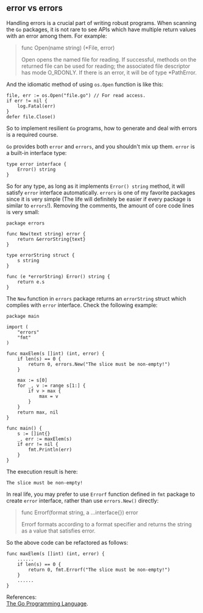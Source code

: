 error vs errors
----
Handling errors is a crucial part of writing robust programs. When scanning the `Go` packages, it is not rare to see APIs which have multiple return values with an error among them. For example:   

>func Open(name string) (*File, error)  
>
>Open opens the named file for reading. If successful, methods on the returned file can be used for reading; the associated file descriptor has mode O_RDONLY. If there is an error, it will be of type *PathError.

And the idiomatic method of using `os.Open` function is like this:  

	file, err := os.Open("file.go") // For read access.
	if err != nil {
		log.Fatal(err)
	} 
	defer file.Close()
So to implement resilient `Go` programs, how to generate and deal with errors is a required course.  

`Go` provides both `error` and `errors`, and you shouldn't mix up them. `error` is a built-in interface type:  

	type error interface {
        Error() string
	}
So for any type, as long as it implements `Error() string` method, it will satisfy `error` interface automatically. `errors` is one of my favorite packages since it is very simple (The life will definitely be easier if every package is similar to `errors`!). Removing the comments, the amount of core code lines is very small:    

    package errors
    
    func New(text string) error {
    	return &errorString{text}
    }
    
    type errorString struct {
    	s string
    }
    
    func (e *errorString) Error() string {
    	return e.s
    }
The `New` function in `errors` package returns an `errorString` struct which complies with `error` interface. Check the following example:  

	package main
	
	import (
		"errors"
		"fmt"
	)
	
	func maxElem(s []int) (int, error) {
		if len(s) == 0 {
			return 0, errors.New("The slice must be non-empty!")
		}
	
		max := s[0]
		for _, v := range s[1:] {
			if v > max {
				max = v
			}
		}
		return max, nil
	}
	
	func main() {
		s := []int{}
		_, err := maxElem(s)
		if err != nil {
			fmt.Println(err)
		}
	} 

The execution result is here:  

	The slice must be non-empty!
In real life, you may prefer to use `Errorf` function defined in `fmt` package to create `error` interface, rather than use `errors.New()` directly:  

>func Errorf(format string, a ...interface{}) error  
>
>Errorf formats according to a format specifier and returns the string as a value that satisfies error.

So the above code can be refactored as follows:  

	func maxElem(s []int) (int, error) {
		......
		if len(s) == 0 {
			return 0, fmt.Errorf("The slice must be non-empty!")
		}
		......
	}

References:  
[The Go Programming Language](http://www.gopl.io/).